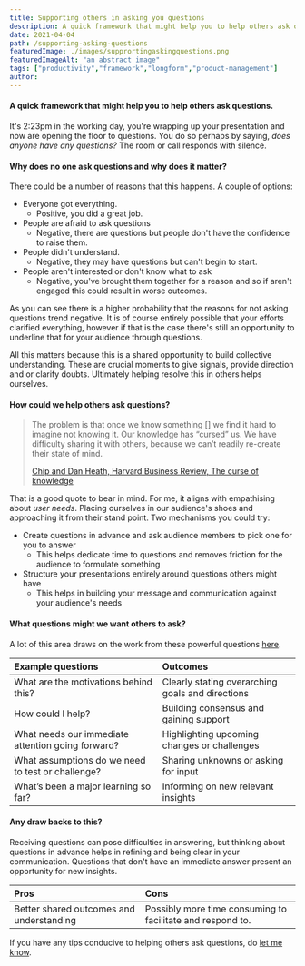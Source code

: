 ```yaml
---
title: Supporting others in asking you questions
description: A quick framework that might help you to help others ask questions.
date: 2021-04-04
path: /supporting-asking-questions
featuredImage: ./images/supprortingaskingquestions.png
featuredImageAlt: "an abstract image"
tags: ["productivity","framework","longform","product-management"]
author:
---
```


#### A quick framework that might help you to help others ask questions.

It's 2:23pm in the working day, you're wrapping up your presentation and now are opening the floor to questions. You do so perhaps by saying, *does anyone have any questions?* The room or call responds with silence.

#### Why does no one ask questions and why does it matter?
There could be a number of reasons that this happens. A couple of options:
- Everyone got everything.
  - Positive, you did a great job.
- People are afraid to ask questions
  - Negative, there are questions but people don't have the confidence to raise them.
- People didn't understand.
  - Negative, they may have questions but can't begin to start.
- People aren't interested or don't know what to ask
  - Negative, you've brought them together for a reason and so if aren't engaged this could result in worse outcomes.

As you can see there is a higher probability that the reasons for not asking questions trend negative. It is of course entirely possible that your efforts clarified everything, however if that is the case there's still an opportunity to underline that for your audience through questions.

All this matters because this is a shared opportunity to build collective understanding. These are crucial moments to give signals, provide direction and or clarify doubts. Ultimately helping resolve this in others helps ourselves.

#### How could we help others ask questions?

>The problem is that once we know something [] we find it hard to imagine not knowing it. Our knowledge has “cursed” us. We have difficulty sharing it with others, because we can’t readily re-create their state of mind.
>
>[Chip and Dan Heath, Harvard Business Review, The curse of knowledge](https://hbr.org/2006/12/the-curse-of-knowledge)

That is a good quote to bear in mind. For me, it aligns with empathising about *user needs*. Placing ourselves in our audience's shoes and approaching it from their stand point. Two mechanisms you could try:

- Create questions in advance and ask audience members to pick one for you to answer
  - This helps dedicate time to questions and removes friction for the audience to formulate something
- Structure your presentations entirely around questions others might have
  - This helps in building your message and communication against your audience's needs

#### What questions might we want others to ask?

A lot of this area draws on the work from these powerful questions [here](https://umanitoba.ca/admin/human_resources/change/media/the-art-of-powerful-questions.pdf).


| Example questions                                 | Outcomes                                         |
|:--------------------------------------------------|:-------------------------------------------------|
| What are the motivations behind this?             | Clearly stating overarching goals and directions |
| How could I help?                                 | Building consensus and gaining support           |
| What needs our immediate attention going forward? | Highlighting upcoming changes or challenges      |
| What assumptions do we need to test or challenge? | Sharing unknowns or asking for input             |
| What’s been a major learning so far?              | Informing on new relevant insights               |

#### Any draw backs to this?
Receiving questions can pose difficulties in answering, but thinking about questions in advance helps in refining and being clear in your communication. Questions that don't have an immediate answer present an opportunity for new insights.

| Pros                                     | Cons                                                       |
|:-----------------------------------------|:-----------------------------------------------------------|
| Better shared outcomes and understanding | Possibly more time consuming to facilitate and respond to. |

If you have any tips conducive to helping others ask questions, do [let me know](/contact).
